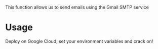 This function allows us to send emails using the Gmail SMTP service

# Usage

Deploy on Google Cloud, set your environment variables and crack on!
